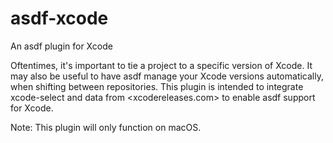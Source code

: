 # asdf-xcode

An asdf plugin for Xcode

Oftentimes, it's important to tie a project to a specific version of Xcode. It may also be useful to have asdf manage your Xcode versions automatically, when shifting between repositories. This plugin is intended to integrate xcode-select and data from <xcodereleases.com> to enable asdf support for Xcode. 

Note: This plugin will only function on macOS.
